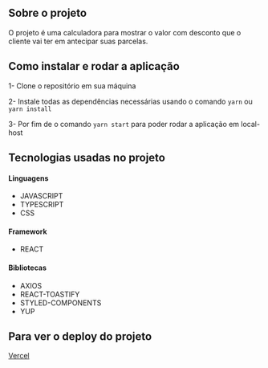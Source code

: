 ## Sobre o projeto

O projeto é uma calculadora para mostrar o valor com desconto que o cliente vai ter em antecipar suas parcelas.


## Como instalar e rodar a aplicação

1- Clone o repositório em sua máquina

2- Instale todas as dependências necessárias usando o comando `yarn` ou `yarn install`

3- Por fim de o comando `yarn start` para poder rodar a aplicação em local-host


## Tecnologias usadas no projeto

#### Linguagens

- JAVASCRIPT
- TYPESCRIPT
- CSS

#### Framework

- REACT

#### Bibliotecas

- AXIOS
- REACT-TOASTIFY
- STYLED-COMPONENTS
- YUP


## Para ver o deploy do projeto 

<a href="https://anticipation-calculator-psi.vercel.app/">Vercel</a>

